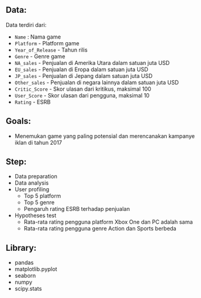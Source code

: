 ## Data:
Data terdiri dari:
- `Name` : Nama game
- `Platform` - Platform game
- `Year_of_Release` - Tahun rilis
- `Genre` - Genre game
- `NA_sales` - Penjualan di Amerika Utara dalam satuan juta USD
- `EU_sales` - Penjualan di Eropa dalam satuan juta USD
- `JP_sales` - Penjualan di Jepang dalam satuan juta USD
- `Other_sales` - Penjualan di negara lainnya dalam satuan juta USD
- `Critic_Score` - Skor ulasan dari kritikus, maksimal 100
- `User_Score` - Skor ulasan dari pengguna, maksimal 10
- `Rating` - ESRB


## Goals:
- Menemukan game yang paling potensial dan merencanakan kampanye iklan di tahun 2017

## Step:
- Data preparation
- Data analysis
- User profiling
  - Top 5 platform
  - Top 5 genre
  - Pengaruh rating ESRB terhadap penjualan
- Hypotheses test
  - Rata-rata rating pengguna platform Xbox One dan PC adalah sama
  - Rata-rata rating pengguna genre Action dan Sports berbeda


## Library:

- pandas
- matplotlib.pyplot
- seaborn
- numpy
- scipy.stats

